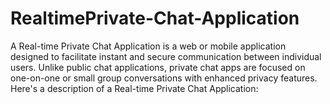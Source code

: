 # RealtimePrivate-Chat-Application
A Real-time Private Chat Application is a web or mobile application designed to facilitate instant and secure communication between individual users. Unlike public chat applications, private chat apps are focused on one-on-one or small group conversations with enhanced privacy features. Here's a description of a Real-time Private Chat Application:

